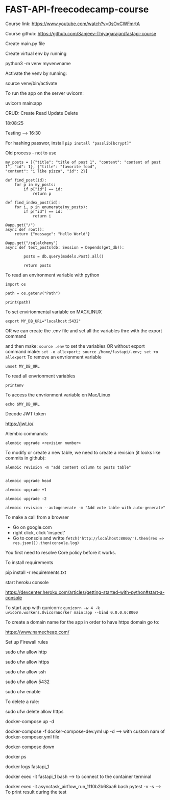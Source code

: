 # FAST-API-freecodecamp-course

Course link: https://www.youtube.com/watch?v=0sOvCWFmrtA

Course github: https://github.com/Sanjeev-Thiyagarajan/fastapi-course

Create main.py file

Create virtual env by running

python3 -m venv myvenvname

Activate the venv by running:

source venv/bin/activate

To run the app on the server uvicorn:

uvicorn main:app

CRUD: Create Read Update Delete

18:08:25

Testing --> 16:30

For hashing passwor, install ```pip install "passlib[bcrypt]"```

Old process - not to use
```
my_posts = [{"title": "title of post 1", "content": "content of post 1", "id": 1}, {"title": "favorite food",
"content": "i like pizza", "id": 2}]

def find_post(id):
    for p in my_posts:
        if p["id"] == id:
            return p

def find_index_post(id):
    for i, p in enumerate(my_posts):
        if p["id"] == id:
            return i

@app.get("/")
async def root():
    return {"message": "Hello World"}

@app.get("/sqlalchemy")
async def test_posts(db: Session = Depends(get_db)):

        posts = db.query(models.Post).all()

        return posts

```

To read an environment variable with python

```
import os

path = os.getenv("Path")

print(path)

```

To set envirionmental variable on MAC/LINUX

```
export MY_DB_URL="localhost:5432"

```
OR we can create the .env file and set all the variables thre with the export command

and then make: ``` source .env ``` to set the variables
OR without export command make: ``` set -o allexport; source /home/fastapi/.env; set +o allexport ``` 
To remove an envrionment variable

``` unset MY_DB_URL ```

To read all envrionment variables
```
printenv
```

To access the envrionment variable on Mac/Linux

```
echo $MY_DB_URL

```

Decode JWT token

https://jwt.io/


Alembic commands:

```
alembic upgrade <revision number>
```
To modify or create a new table, we need to create a revision (it looks like commits in github):

```
alembic revision -m "add content column to posts table"


alembic upgrade head

alembic upgrade +1

alembic upgrade -2

alembic revision --autogenerate -m "Add vote table with auto-generate"

```

To make a call from a browser

- Go on google.com
- right click, click 'inspect'
- Go to console and writte ```fetch('http://localhost:8000/').then(res => res.json()).then(console.log) ```

You first need to resolve Core policy before it works.


To install requirements

pip install -r requirements.txt

start heroku console

https://devcenter.heroku.com/articles/getting-started-with-python#start-a-console


To start app with gunicorn:
``` gunicorn -w 4 -k uvicorn.workers.UvicornWorker main:app --bind 0.0.0.0:8000 ```


To create a domain name for the app in order to have https domain go to:

https://www.namecheap.com/

Set up Firewall rules

sudo ufw allow http

sudo ufw allow https

sudo ufw allow ssh

sudo ufw allow 5432

sudo ufw enable

To delete a rule:

sudo ufw delete allow https


docker-compose up -d

docker-compose -f docker-compose-dev.yml up -d --> with custom nam of docker-composer.yml file

docker-compose down

docker ps

docker logs fastapi_1


docker exec -it fastapi_1 bash --> to connect to the container terminal

docker exec -it asynctask_airflow_run_1110b2b68aa6 bash
pytest -v -s --> To print result during the test